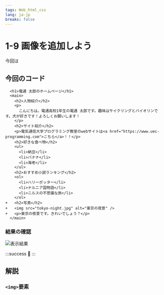 ```yaml
---
tags: Web_html_css
lang: ja-jp
breaks: false
---
```


# 1-9 画像を追加しよう

<!-- 目標 -->
今回は

## 今回のコード

<!-- 目的 -->

<!-- 指示 -->

```diff=1
  <h1>電通 太郎のホームページ</h1>
  <main>
    <h2>人物紹介</h2>
    <p>
      こんにちは。電通高校1年生の電通 太郎です。趣味はサイクリングとバイオリンです。犬が好きです！よろしくお願いします！
    </p>
    <h2>サイト紹介</h2>
    <p>電気通信大学プログラミング教室のwebサイトは<a href="https://www.uec-programming.com">こちら</a>！！</p>
    <h2>好きな食べ物</h2>
    <ul>
      <li>納豆</li>
      <li>バナナ</li>
      <li>海老</li>
    </ul>
    <h2>おすすめ小説ランキング</h2>
    <ol>
      <li>ハリーポッター</li>
      <li>ナルニア国物語</li>
      <li>ニルスの不思議な旅</li>
    </ol>
+   <h2>写真</h2>
+   <img src="tokyo-night.jpg" alt="東京の夜景" />
+   <p>東京の夜景です。きれいでしょう？</p>
  </main>

```

### 結果の確認

<!-- 結果画像 -->
![表示結果](https://i.imgur.com/xPlhcPo.png)

<!-- お手本リンク -->
<!-- [お手本デモを確認](http://example.com "デモ") -->

<!-- お祝い -->
:::success
:tada: 
:::

## 解説

### `<img>`要素

<!-- 
img要素: 閉じタグの無い要素(空要素って言うらしい初めて聞いた)
src属性
alt属性: 画像ロード失敗時 / スクリーンリーダの人が使う(webは目で見るだけじゃないよ！)
width, height属性はCSSで大きさを扱うため触れない

閉じタグの無い要素 参考:
https://developer.mozilla.org/ja/docs/Learn/HTML/Introduction_to_HTML/Getting_started#Empty_elements

img参考: 
https://developer.mozilla.org/ja/docs/Web/HTML/Element/img
-->

<!-- 直リンクはダメだよって話 -->

<!-- 
置換要素軽く紹介(置換要素って言葉はいらないかな)
<img>の画像の埋め込みだけでなく、<audio>, <video>, <iframe>もあるよ！

置換要素のリストがあるページ： https://developer.mozilla.org/ja/docs/Web/CSS/Replaced_element
-->
